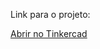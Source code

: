 Link para o projeto:

[Abrir no Tinkercad](https://www.tinkercad.com/things/hRbSxOHeABi-piscaswitchcase?sharecode=GZNeqzGpgJ3GZBjNd2uOxo1FD4iPnXlloaTkMZO6wxw)